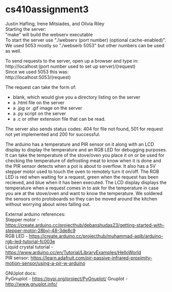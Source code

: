 # cs410assignment3

Justin Hafling, Irene Mitsiades, and Olivia Riley \
Starting the server: \
"make" will build the webserv executable \
To start the server use "./webserv (port number) (optional cache-enabled)". We used 5053 mostly so "./webserb 5053" but other numbers can be used as well. 

To send requests to the server, open up a browser and type in:
http://localhost:(port number used to set up server)/(request) \
Since we used 5053 this was: \
http://localhost:5053/(request) 

The request can take the form of: 
- blank, which would give you a directory listing on the server
- a .html file on the server
- a .jpg or .gif image on the server
- a .py script on the server
- a .c or other extension file that can be read.

The server also sends status codes: 404 for file not found, 501 for request not yet implemented and 200 for successful.

The arduino has a temperature and PIR sensor on it along with an LCD display to display the temperature and an RGB LED for debugging purposes. It can take the temperature of the stove/oven you place it on or be used for checking the temperature of defrosting meat to know when it is done and the PIR sensor detects when a pot is about to overflow. It also has a 5V stepper motor used to touch the oven to remotely turn it on/off. The RGB LED is red when waiting for a request, green when the request has been recieved, and blue when it has been executed. The LCD display displays the temperature when a request comes in to ask for the temperature in case you are at the stove/oven and want to know the temperature. We soldered the sensors onto protoboards so they can be moved around the kitchen without worrying about wires falling out.

External arduino references: \
Stepper motor - https://create.arduino.cc/projecthub/debanshudas23/getting-started-with-stepper-motor-28byj-48-3de8c9 \
RGB LED - https://create.arduino.cc/projecthub/muhammad-aqib/arduino-rgb-led-tutorial-fc003e \
Liquid crystal tutorial - https://www.arduino.cc/en/Tutorial/LibraryExamples/HelloWorld \
PIR sensor: https://learn.adafruit.com/pir-passive-infrared-proximity-motion-sensor/using-a-pir-w-arduino

GNUplot docs: \
PyGnuplot - https://pypi.org/project/PyGnuplot/
Gnuplot - http://www.gnuplot.info/
